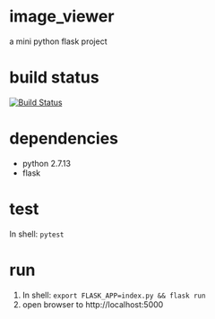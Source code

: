 # image_viewer
a mini python flask project

# build status
[![Build Status](https://travis-ci.com/nzey/image_viewer.svg?token=hs3nHzpSFSHJCaWMmmbs&branch=master)](https://travis-ci.com/nzey/image_viewer)

# dependencies
- python 2.7.13
- flask

# test
In shell: `pytest`

# run
1) In shell: `export FLASK_APP=index.py && flask run`
2) open browser to http://localhost:5000